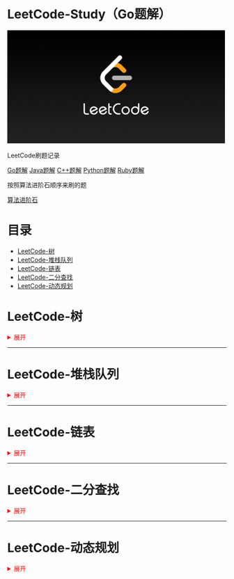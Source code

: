 # LeetCode-Study（Go题解）

![img](./editor/cn/doc/LeetCode-Study.png)

LeetCode刷题记录

[Go题解](https://github.com/paidx0/LeetCode-Study/tree/main)
[Java题解](https://github.com/paidx0/LeetCode-Study/tree/java)
[C++题解](https://github.com/paidx0/LeetCode-Study/tree/cplus)
[Python题解](https://github.com/paidx0/LeetCode-Study/tree/python)
[Ruby题解](https://github.com/paidx0/LeetCode-Study/tree/ruby)

按照算法进阶石顺序来刷的题

[算法进阶石](https://github.com/acm-clan/algorithm-stone)

# 目录

* [LeetCode-树](#leetcode-树)
* [LeetCode-堆栈队列](#leetcode-堆栈队列)
* [LeetCode-链表](#LeetCode-链表)
* [LeetCode-二分查找](#LeetCode-二分查找)
* [LeetCode-动态规划](#LeetCode-动态规划)

# LeetCode-树

<details><summary style="color: red">展开</summary>

#### 遍历二叉树-1

<details> <summary style="color: aquamarine ">已完成</summary>
100，101，104，110，112，226，530，543，563，572，606，637，653，671
</details>

#### 中序遍历

<details> <summary style="color: aquamarine ">已完成</summary>
235，501，98，230，538，1008，99，1305
</details>

#### 层次遍历

<details> <summary style="color: aquamarine ">已完成</summary>
111，103，107，116，429，513，515，623，662，958，919，1104，1161，1302，1609
</details>

#### 生成二叉树

<details> <summary style="color: aquamarine ">已完成</summary>
617，95，108，105，106，889，450，654，669，701，894，998，1130，1261
</details>

#### 记录路径

<details> <summary style="color: aquamarine ">已完成</summary>
113，114，437，988，1123，1315，1367，1372，1457
</details>

#### 叶子节点

<details> <summary style="color: aquamarine ">已完成</summary>
129
</details>

#### 遍历二叉树-2

<details> <summary style="color: aquamarine ">已完成</summary>
94，102，236，508，951，971，1026，1038，1379，1448，1600
</details>

#### 非递归实现（迭代）

<details> <summary style="color: aquamarine ">已完成</summary>
144，145
</details>

#### 树形dp

<details> <summary style="color: aquamarine ">已完成</summary>
337，
</details>

#### 二叉树序列化

<details> <summary style="color: aquamarine ">已完成</summary>
449，652，655，
</details>

#### 所有路径

<details> <summary style="color: aquamarine ">已完成</summary>
687，863，979，124，1443，1530，1145，968
</details>

#### 图与树

<details> <summary style="color: aquamarine ">已完成</summary>
684，685，1466
</details>

#### 剪枝

<details> <summary style="color: aquamarine ">已完成</summary>
814，,865，1110，1325，1339
</details>
</details>

---

# LeetCode-堆栈队列

<details> <summary style="color: red">展开</summary>

#### 堆

<details> <summary style="color: aquamarine ">已完成</summary>
1046，355，451，659，347，1642，1753，1705，313，767，1054，23
</details>

#### 堆与第k大元素

<details> <summary style="color: aquamarine ">已完成</summary>
215，703，973，373，692
</details>

#### 双堆合作

<details> <summary style="color: aquamarine ">已完成</summary>
295
</details>

</details>

---

# LeetCode-链表

<details> <summary style="color: red">展开</summary>

</details>

---

# LeetCode-二分查找

<details> <summary style="color: red">展开</summary>

</details>

---

# LeetCode-动态规划

<details> <summary style="color: red">展开</summary>

</details>